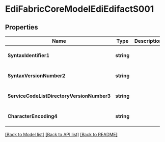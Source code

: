# EdiFabricCoreModelEdiEdifactS001

## Properties
Name | Type | Description | Notes
------------ | ------------- | ------------- | -------------
**SyntaxIdentifier1** | **string** |  | [optional] [default to null]
**SyntaxVersionNumber2** | **string** |  | [optional] [default to null]
**ServiceCodeListDirectoryVersionNumber3** | **string** |  | [optional] [default to null]
**CharacterEncoding4** | **string** |  | [optional] [default to null]

[[Back to Model list]](../README.md#documentation-for-models) [[Back to API list]](../README.md#documentation-for-api-endpoints) [[Back to README]](../README.md)


